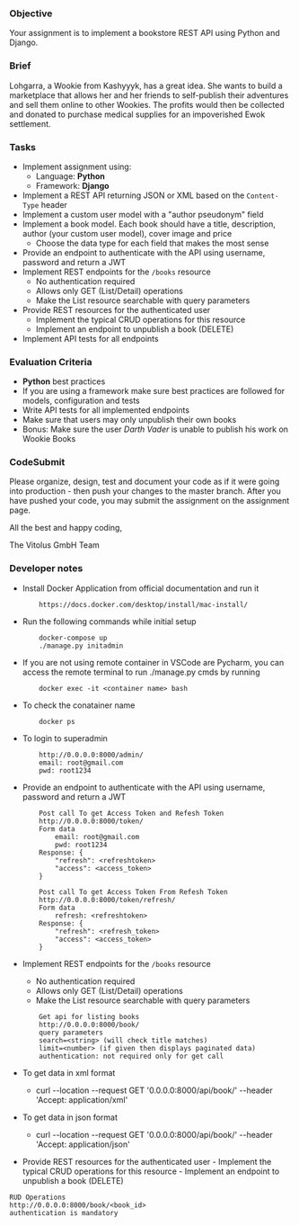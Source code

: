 ### Objective

Your assignment is to implement a bookstore REST API using Python and Django.

### Brief

Lohgarra, a Wookie from Kashyyyk, has a great idea. She wants to build a marketplace that allows her and her friends to
self-publish their adventures and sell them online to other Wookies. The profits would then be collected and donated to purchase
medical supplies for an impoverished Ewok settlement.

### Tasks

-   Implement assignment using:
    -   Language: **Python**
    -   Framework: **Django**
-   Implement a REST API returning JSON or XML based on the `Content-Type` header
-   Implement a custom user model with a "author pseudonym" field
-   Implement a book model. Each book should have a title, description, author (your custom user model), cover image and price
    -   Choose the data type for each field that makes the most sense
-   Provide an endpoint to authenticate with the API using username, password and return a JWT
-   Implement REST endpoints for the `/books` resource
    -   No authentication required
    -   Allows only GET (List/Detail) operations
    -   Make the List resource searchable with query parameters
-   Provide REST resources for the authenticated user
    -   Implement the typical CRUD operations for this resource
    -   Implement an endpoint to unpublish a book (DELETE)
-   Implement API tests for all endpoints

### Evaluation Criteria

-   **Python** best practices
-   If you are using a framework make sure best practices are followed for models, configuration and tests
-   Write API tests for all implemented endpoints
-   Make sure that users may only unpublish their own books
-   Bonus: Make sure the user _Darth Vader_ is unable to publish his work on Wookie Books

### CodeSubmit

Please organize, design, test and document your code as if it were
going into production - then push your changes to the master branch. After you have pushed your code, you may submit the assignment on the assignment page.

All the best and happy coding,

The Vitolus GmbH Team


### Developer notes
-   Install Docker Application from official documentation and run it
    ```
        https://docs.docker.com/desktop/install/mac-install/
    ```
-   Run the following commands while initial setup
    ```
        docker-compose up
        ./manage.py initadmin
    ```
-   If you are not using remote container in VSCode are Pycharm, you can access the remote terminal to run ./manage.py cmds by running
    ```
        docker exec -it <container name> bash
    ```
-   To check the conatainer name
    ```
        docker ps
    ```
-   To login to superadmin
    ``` 
        http://0.0.0.0:8000/admin/
        email: root@gmail.com
        pwd: root1234
    ```
-   Provide an endpoint to authenticate with the API using username, password and return a JWT
    ``` 
        Post call To get Access Token and Refesh Token
        http://0.0.0.0:8000/token/
        Form data
            email: root@gmail.com
            pwd: root1234
        Response: {
            "refresh": <refreshtoken>
            "access": <access_token>
        }
    ```
    ``` 
        Post call To get Access Token From Refesh Token
        http://0.0.0.0:8000/token/refresh/
        Form data
            refresh: <refreshtoken>
        Response: {
            "refresh": <refresh_token>
            "access": <access_token>
        }
    ```
-   Implement REST endpoints for the `/books` resource
    -   No authentication required
    -   Allows only GET (List/Detail) operations
    -   Make the List resource searchable with query parameters
    ```
        Get api for listing books
        http://0.0.0.0:8000/book/
        query parameters
        search=<string> (will check title matches)
        limit=<number> (if given then displays paginated data)
        authentication: not required only for get call
    ```

-   To get data in xml format
    -   curl --location --request GET '0.0.0.0:8000/api/book/' --header 'Accept: application/xml'
-   To get data in json format
    -  curl --location --request GET '0.0.0.0:8000/api/book/' --header 'Accept: application/json'

 -   Provide REST resources for the authenticated user
    -   Implement the typical CRUD operations for this resource
    -   Implement an endpoint to unpublish a book (DELETE)

    RUD Operations
    http://0.0.0.0:8000/book/<book_id>
    authentication is mandatory